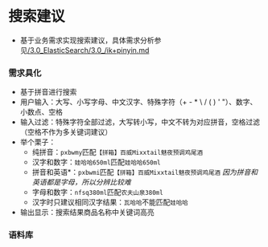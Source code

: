 
# 搜索建议
* 基于业务需求实现搜索建议，具体需求分析参见[/3.0_ElasticSearch/3.0_/ik+pinyin.md](../3.0_/ik%2Bpinyin.md)

### 需求具化
* 基于拼音进行搜索
* 用户输入：大写、小写字母、中文汉字、特殊字符（+ - * \ / ( ) ' "）、数字、小数点、空格
* 输入过滤：特殊字符全部过滤，大写转小写，中文不转为对应拼音，空格过滤（空格不作为多关键词建议）
* 举个栗子：
  * 纯拼音：`pxbwmy`匹配`【拼箱】百威Mixxtail魅夜预调鸡尾酒`
  * 汉字和数字：`娃哈哈650ml`匹配`娃哈哈650ml`
  * 拼音和英语\*：`pxbwmi`匹配`【拼箱】百威Mixxtail魅夜预调鸡尾酒` *因为拼音和英语都是字母，所以分辨比较难*
  * 字母和数字：`nfsq380ml`匹配`农夫山泉380ml`
  * 汉字时只建议相同汉字结果：`瓦哈哈`不能匹配`娃哈哈`
* 输出显示：搜索结果商品名称中关键词高亮


### 语料库

